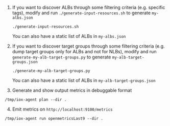 1.  If you want to discover ALBs through some filtering criteria  (e.g. specific tags), modify and run `./generate-input-resources.sh` to generate `my-albs.json`

    ```
    ./generate-input-resources.sh
    ```

    You can also have a static list of ALBs in `my-albs.json`

2. If you want to discover target groups through some filtering criteria (e.g. dump target groups only for ALBs and not for NLBs), modify and run `generate-my-alb-target-groups.py` to generate `my-alb-target-groups.json`

    ```
    ./generate-my-alb-target-groups.py
    ```

    You can also have a static list of ALBs in `my-alb-target-groups.json`

3. Generate and show output metrics in debuggable format

  ```
  /tmp/iox-agent plan --dir .
  ```

4. Emit metrics on `http://localhost:9100/metrics`

  ```
  /tmp/iox-agent run openmetricsLast9 --dir .
  ```
